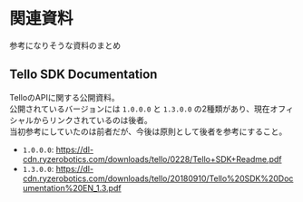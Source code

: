 # 関連資料

参考になりそうな資料のまとめ

## Tello SDK Documentation

TelloのAPIに関する公開資料。  
公開されているバージョンには `1.0.0.0` と `1.3.0.0` の2種類があり、現在オフィシャルからリンクされているのは後者。  
当初参考にしていたのは前者だが、今後は原則として後者を参考にすること。

- `1.0.0.0`: https://dl-cdn.ryzerobotics.com/downloads/tello/0228/Tello+SDK+Readme.pdf
- `1.3.0.0`: https://dl-cdn.ryzerobotics.com/downloads/tello/20180910/Tello%20SDK%20Documentation%20EN_1.3.pdf
